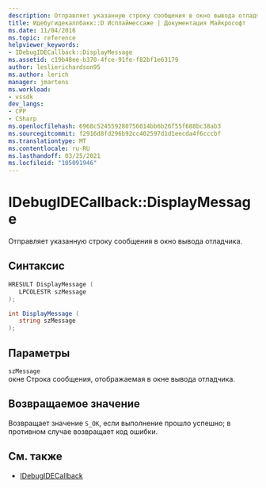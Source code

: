 ```yaml
---
description: Отправляет указанную строку сообщения в окно вывода отладчика.
title: Идебугидекаллбакк::D Исплаймессаже | Документация Майкрософт
ms.date: 11/04/2016
ms.topic: reference
helpviewer_keywords:
- IDebugIDECallback::DisplayMessage
ms.assetid: c19b48ee-b370-4fce-91fe-f82bf1e63179
author: leslierichardson95
ms.author: lerich
manager: jmartens
ms.workload:
- vssdk
dev_langs:
- CPP
- CSharp
ms.openlocfilehash: 6968c524559280756014bb6b26f55f688bc38ab3
ms.sourcegitcommit: f2916d8fd296b92cc402597d1d1eecda4f6cccbf
ms.translationtype: MT
ms.contentlocale: ru-RU
ms.lasthandoff: 03/25/2021
ms.locfileid: "105091946"
---
```

# <a name="idebugidecallbackdisplaymessage"></a>IDebugIDECallback::DisplayMessage
Отправляет указанную строку сообщения в окно вывода отладчика.

## <a name="syntax"></a>Синтаксис

```cpp
HRESULT DisplayMessage (
   LPCOLESTR szMessage
);
```

```csharp
int DisplayMessage (
   string szMessage
);
```

## <a name="parameters"></a>Параметры
`szMessage`\
окне Строка сообщения, отображаемая в окне вывода отладчика.

## <a name="return-value"></a>Возвращаемое значение
 Возвращает значение `S_OK`, если выполнение прошло успешно; в противном случае возвращает код ошибки.

## <a name="see-also"></a>См. также
- [IDebugIDECallback](../../../extensibility/debugger/reference/idebugidecallback.md)
